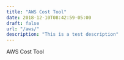 ```yaml
---
title: "AWS Cost Tool"
date: 2018-12-10T08:42:59-05:00
draft: false
url: "/aws/"
description: "This is a test description"
---
```

AWS Cost Tool
